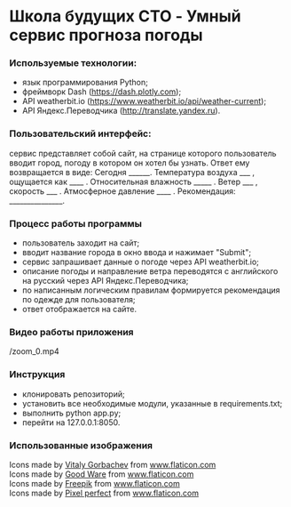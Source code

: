 # Школа будущих CTO - Умный сервис прогноза погоды

### Используемые технологии:
  - язык программирования Python;
  - фреймворк Dash (https://dash.plotly.com);
  - API weatherbit.io (https://www.weatherbit.io/api/weather-current);
  - API Яндекс.Переводчика (http://translate.yandex.ru).
### Пользовательский интерфейс:
  сервис представляет собой сайт, на странице которого пользователь вводит город, погоду в котором он хотел бы узнать. Ответ ему возвращается в виде: Сегодня ______. Температура воздуха ___ , ощущается как ____ . Относительная влажность _____ . Ветер ___ , скорость ___ . Атмосферное давление ____ . Рекомендация: _______________.


### Процесс работы программы
 - пользователь заходит на сайт;
 - вводит название города в окно ввода и нажимает "Submit";
 - сервис запрашивает данные о погоде через API weatherbit.io;
 - описание погоды и направление ветра переводятся с английского на русский через API Яндекс.Переводчика;
 - по написанным логическим правилам формируется рекомендация по одежде для пользователя;
 - ответ отображается на сайте.
 
### Видео работы приложения
  /zoom_0.mp4

### Инструкция
  - клонировать репозиторий;
  - установить все необходимые модули, указанные в requirements.txt;
  - выполнить python app.py;
  - перейти на 127.0.0.1:8050.
  
### Использованные изображения
<div>Icons made by <a href="https://www.flaticon.com/authors/vitaly-gorbachev" title="Vitaly Gorbachev">Vitaly Gorbachev</a> from <a href="https://www.flaticon.com/" title="Flaticon">www.flaticon.com</a></div>

<div>Icons made by <a href="https://www.flaticon.com/authors/good-ware" title="Good Ware">Good Ware</a> from <a href="https://www.flaticon.com/" title="Flaticon">www.flaticon.com</a></div>

<div>Icons made by <a href="https://www.flaticon.com/authors/freepik" title="Freepik">Freepik</a> from <a href="https://www.flaticon.com/" title="Flaticon">www.flaticon.com</a></div>

<div>Icons made by <a href="https://www.flaticon.com/authors/pixel-perfect" title="Pixel perfect">Pixel perfect</a> from <a href="https://www.flaticon.com/" title="Flaticon">www.flaticon.com</a></div>
 
